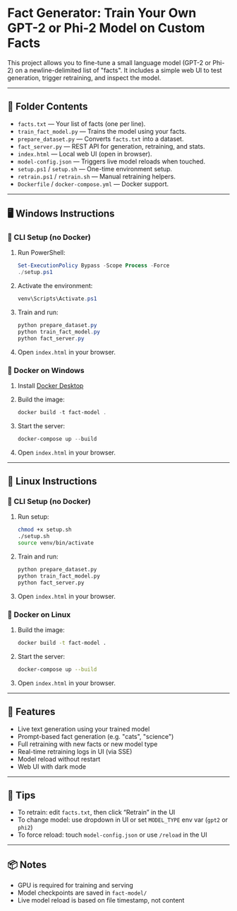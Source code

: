# Fact Generator: Train Your Own GPT-2 or Phi-2 Model on Custom Facts

This project allows you to fine-tune a small language model (GPT-2 or Phi-2) on a newline-delimited list of "facts". It includes a simple web UI to test generation, trigger retraining, and inspect the model.

---

## 📁 Folder Contents

- `facts.txt` — Your list of facts (one per line).
- `train_fact_model.py` — Trains the model using your facts.
- `prepare_dataset.py` — Converts `facts.txt` into a dataset.
- `fact_server.py` — REST API for generation, retraining, and stats.
- `index.html` — Local web UI (open in browser).
- `model-config.json` — Triggers live model reloads when touched.
- `setup.ps1` / `setup.sh` — One-time environment setup.
- `retrain.ps1` / `retrain.sh` — Manual retraining helpers.
- `Dockerfile` / `docker-compose.yml` — Docker support.

---

## 🖥️ Windows Instructions

### 🔧 CLI Setup (no Docker)

1. Run PowerShell:
   ```powershell
   Set-ExecutionPolicy Bypass -Scope Process -Force
   ./setup.ps1
   ```

2. Activate the environment:
   ```powershell
   venv\Scripts\Activate.ps1
   ```

3. Train and run:
   ```powershell
   python prepare_dataset.py
   python train_fact_model.py
   python fact_server.py
   ```

4. Open `index.html` in your browser.

### 🐳 Docker on Windows

1. Install [Docker Desktop](https://www.docker.com/products/docker-desktop)

2. Build the image:
   ```powershell
   docker build -t fact-model .
   ```

3. Start the server:
   ```powershell
   docker-compose up --build
   ```

4. Open `index.html` in your browser.

---

## 🐧 Linux Instructions

### 🔧 CLI Setup (no Docker)

1. Run setup:
   ```bash
   chmod +x setup.sh
   ./setup.sh
   source venv/bin/activate
   ```

2. Train and run:
   ```bash
   python prepare_dataset.py
   python train_fact_model.py
   python fact_server.py
   ```

3. Open `index.html` in your browser.

### 🐳 Docker on Linux

1. Build the image:
   ```bash
   docker build -t fact-model .
   ```

2. Start the server:
   ```bash
   docker-compose up --build
   ```

3. Open `index.html` in your browser.

---

## 🧪 Features

- Live text generation using your trained model
- Prompt-based fact generation (e.g. "cats", "science")
- Full retraining with new facts or new model type
- Real-time retraining logs in UI (via SSE)
- Model reload without restart
- Web UI with dark mode

---

## 🔄 Tips

- To retrain: edit `facts.txt`, then click “Retrain” in the UI
- To change model: use dropdown in UI or set `MODEL_TYPE` env var (`gpt2` or `phi2`)
- To force reload: touch `model-config.json` or use `/reload` in the UI

---

## 📦 Notes

- GPU is required for training and serving
- Model checkpoints are saved in `fact-model/`
- Live model reload is based on file timestamp, not content

